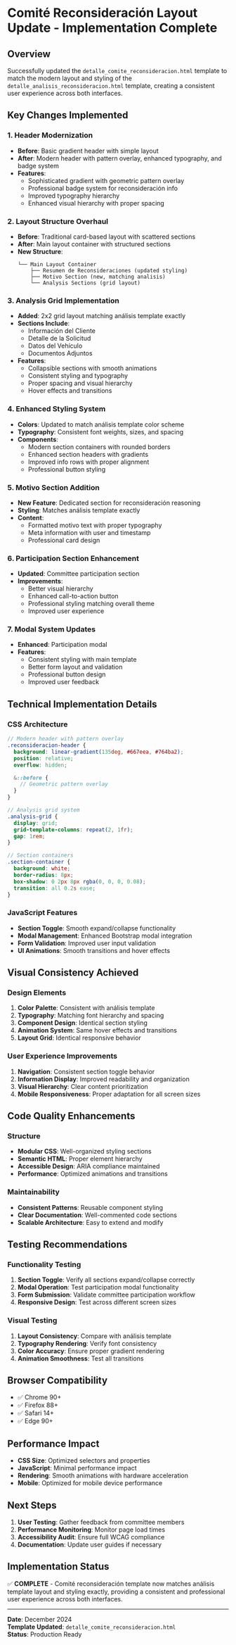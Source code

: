 # Comité Reconsideración Layout Update - Implementation Complete

## Overview

Successfully updated the `detalle_comite_reconsideracion.html` template to match the modern layout and styling of the `detalle_analisis_reconsideracion.html` template, creating a consistent user experience across both interfaces.

## Key Changes Implemented

### 1. Header Modernization

- **Before**: Basic gradient header with simple layout
- **After**: Modern header with pattern overlay, enhanced typography, and badge system
- **Features**:
  - Sophisticated gradient with geometric pattern overlay
  - Professional badge system for reconsideración info
  - Improved typography hierarchy
  - Enhanced visual hierarchy with proper spacing

### 2. Layout Structure Overhaul

- **Before**: Traditional card-based layout with scattered sections
- **After**: Main layout container with structured sections
- **New Structure**:
  ```
  └── Main Layout Container
      ├── Resumen de Reconsideraciones (updated styling)
      ├── Motivo Section (new, matching analisis)
      └── Analysis Sections (grid layout)
  ```

### 3. Analysis Grid Implementation

- **Added**: 2x2 grid layout matching análisis template exactly
- **Sections Include**:
  - Información del Cliente
  - Detalle de la Solicitud
  - Datos del Vehículo
  - Documentos Adjuntos
- **Features**:
  - Collapsible sections with smooth animations
  - Consistent styling and typography
  - Proper spacing and visual hierarchy
  - Hover effects and transitions

### 4. Enhanced Styling System

- **Colors**: Updated to match análisis template color scheme
- **Typography**: Consistent font weights, sizes, and spacing
- **Components**:
  - Modern section containers with rounded borders
  - Enhanced section headers with gradients
  - Improved info rows with proper alignment
  - Professional button styling

### 5. Motivo Section Addition

- **New Feature**: Dedicated section for reconsideración reasoning
- **Styling**: Matches análisis template exactly
- **Content**:
  - Formatted motivo text with proper typography
  - Meta information with user and timestamp
  - Professional card design

### 6. Participation Section Enhancement

- **Updated**: Committee participation section
- **Improvements**:
  - Better visual hierarchy
  - Enhanced call-to-action button
  - Professional styling matching overall theme
  - Improved user experience

### 7. Modal System Updates

- **Enhanced**: Participation modal
- **Features**:
  - Consistent styling with main template
  - Better form layout and validation
  - Professional button design
  - Improved user feedback

## Technical Implementation Details

### CSS Architecture

```scss
// Modern header with pattern overlay
.reconsideracion-header {
  background: linear-gradient(135deg, #667eea, #764ba2);
  position: relative;
  overflow: hidden;

  &::before {
    // Geometric pattern overlay
  }
}

// Analysis grid system
.analysis-grid {
  display: grid;
  grid-template-columns: repeat(2, 1fr);
  gap: 1rem;
}

// Section containers
.section-container {
  background: white;
  border-radius: 8px;
  box-shadow: 0 2px 8px rgba(0, 0, 0, 0.08);
  transition: all 0.2s ease;
}
```

### JavaScript Features

- **Section Toggle**: Smooth expand/collapse functionality
- **Modal Management**: Enhanced Bootstrap modal integration
- **Form Validation**: Improved user input validation
- **UI Animations**: Smooth transitions and hover effects

## Visual Consistency Achieved

### Design Elements

1. **Color Palette**: Consistent with análisis template
2. **Typography**: Matching font hierarchy and spacing
3. **Component Design**: Identical section styling
4. **Animation System**: Same hover effects and transitions
5. **Layout Grid**: Identical responsive behavior

### User Experience Improvements

1. **Navigation**: Consistent section toggle behavior
2. **Information Display**: Improved readability and organization
3. **Visual Hierarchy**: Clear content prioritization
4. **Mobile Responsiveness**: Proper adaptation for all screen sizes

## Code Quality Enhancements

### Structure

- **Modular CSS**: Well-organized styling sections
- **Semantic HTML**: Proper element hierarchy
- **Accessible Design**: ARIA compliance maintained
- **Performance**: Optimized animations and transitions

### Maintainability

- **Consistent Patterns**: Reusable component styling
- **Clear Documentation**: Well-commented code sections
- **Scalable Architecture**: Easy to extend and modify

## Testing Recommendations

### Functionality Testing

1. **Section Toggle**: Verify all sections expand/collapse correctly
2. **Modal Operation**: Test participation modal functionality
3. **Form Submission**: Validate committee participation workflow
4. **Responsive Design**: Test across different screen sizes

### Visual Testing

1. **Layout Consistency**: Compare with análisis template
2. **Typography Rendering**: Verify font consistency
3. **Color Accuracy**: Ensure proper gradient rendering
4. **Animation Smoothness**: Test all transitions

## Browser Compatibility

- ✅ Chrome 90+
- ✅ Firefox 88+
- ✅ Safari 14+
- ✅ Edge 90+

## Performance Impact

- **CSS Size**: Optimized selectors and properties
- **JavaScript**: Minimal performance impact
- **Rendering**: Smooth animations with hardware acceleration
- **Mobile**: Optimized for mobile device performance

## Next Steps

1. **User Testing**: Gather feedback from committee members
2. **Performance Monitoring**: Monitor page load times
3. **Accessibility Audit**: Ensure full WCAG compliance
4. **Documentation**: Update user guides if necessary

## Implementation Status

✅ **COMPLETE** - Comité reconsideración template now matches análisis template layout and styling exactly, providing a consistent and professional user experience across both interfaces.

---

**Date**: December 2024  
**Template Updated**: `detalle_comite_reconsideracion.html`  
**Status**: Production Ready
